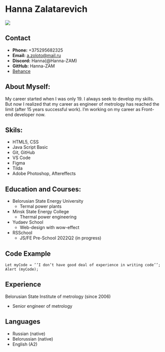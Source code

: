 # **Hanna Zalatarevich**

![](C:\Users\azolo\Documents\RSS)

## **Contact**
+ **Phone:** +375295682325
+ **Email:** a.zoloto@mail.ru
+ **Discord:** Hanna(@Hanna-ZAM)
+ **GitHub:** Hanna-ZAM
+ [Behance]( https://www.behance.net/hannazalatar)

## **About Myself:**
My career started when I was only 19. I always seek to develop my skills. But now I realized that my career as engineer of metrology has reached the limit (after 15 years successful work).  I’m working on my career as Front-end developer now.

## **Skils:**
+ HTML5, CSS
+ Java Script Basic
+ Git, GitHub
+ VS Code
+ Figma
+ Tilda
+ Adobe Photoshop, Aftereffects

## **Education and Courses:**
+ Belorusian State Energy University
    + Termal power plants
+ Minsk State Energy College
    + Thermal power engineering 
+ Yudaev School 
    + Web-design with wow-effect
+ RSSchool
    + JS/FE Pre-School 2022Q2 (in progress)

## **Code Example**
```
Let myCode = ’’I don’t have good deal of experience in writing code’’;
Alert (myCode);
```

## **Experience**
Belorusian State Institute of metrology (since 2006)
+ Senior engineer of metrology

## **Languages**
+ Russian (native)
+ Belorussian (native)
+ English (A2) 

